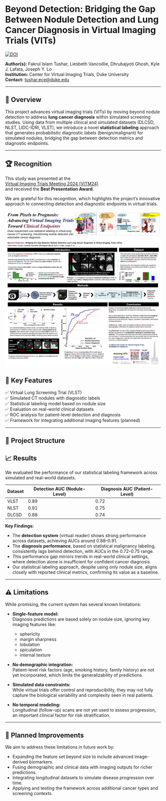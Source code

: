 # Beyond Detection: Bridging the Gap Between Nodule Detection and Lung Cancer Diagnosis in Virtual Imaging Trials (VITs)

[![DOI](https://img.shields.io/badge/DOI-10.13140/RG.2.2.26638.78402-blue)](https://doi.org/10.13140/RG.2.2.26638.78402)

**Author(s):** Fakrul Islam Tushar, Liesbeth Vancoillie, Dhrubajyoti Ghosh, Kyle J. Lafata, Joseph Y. Lo  
**Institution:** Center for Virtual Imaging Trials, Duke University  
**Contact:** tushar.ece@duke.edu  

---

## 📖 Overview

This project advances virtual imaging trials (VITs) by moving beyond nodule detection to address **lung cancer diagnosis** within simulated screening studies. Using data from multiple clinical and simulated datasets (DLCSD, NLST, LIDC-IDRI, VLST), we introduce a novel **statistical labeling** approach that generates probabilistic diagnostic labels (benign/malignant) for simulated nodules, bridging the gap between detection metrics and diagnostic endpoints.

---

## 🏆 Recognition

This study was presented at the  
[Virtual Imaging Trials Meeting 2024 (VITM24)](https://vitm.io/)  
and received the **Best Presentation Award**.

We are grateful for this recognition, which highlights the project’s innovative approach to connecting detection and diagnostic endpoints in virtual trials.

![VITM-24 Poster](Figures/vitm24_poster.png) <!-- You can replace this with your actual ROC plot image path -->


## 🚀 Key Features

✅ Virtual Lung Screening Trial (VLST)  
✅ Simulated CT nodules with diagnostic labels  
✅ Statistical labeling model based on nodule size  
✅ Evaluation on real-world clinical datasets  
✅ ROC analysis for patient-level detection and diagnosis  
✅ Framework for integrating additional imaging features (planned)

---

## 📂 Project Structure

## 📈 Results

We evaluated the performance of our statistical labeling framework across simulated and real-world datasets.

| **Dataset** | **Detection AUC (Nodule-Level)** | **Diagnosis AUC (Patient-Level)** |
|-------------|----------------------------------|-----------------------------------|
| VLST        | 0.89                             | 0.72                              |
| NLST        | 0.91                             | 0.75                              |
| DLCSD       | 0.88                             | 0.74                              |

**Key Findings:**
- The **detection system** (virtual reader) shows strong performance across datasets, achieving AUCs around 0.88–0.91.
- The **diagnosis performance**, based on statistical malignancy labeling, consistently lags behind detection, with AUCs in the 0.72–0.75 range.
- This performance gap mirrors trends in real-world clinical settings, where detection alone is insufficient for confident cancer diagnosis.
- Our statistical labeling approach, despite using only nodule size, aligns closely with reported clinical metrics, confirming its value as a baseline.

---

## ⚠️ Limitations

While promising, the current system has several known limitations:

- **Single-feature model:**  
  Diagnosis predictions are based solely on nodule size, ignoring key imaging features like:
  - sphericity
  - margin sharpness
  - lobulation
  - spiculation
  - internal texture

- **No demographic integration:**  
  Patient-level risk factors (age, smoking history, family history) are not yet incorporated, which limits the generalizability of predictions.

- **Simulated data constraints:**  
  While virtual trials offer control and reproducibility, they may not fully capture the biological variability and complexity seen in real patients.

- **No temporal modeling:**  
  Longitudinal (follow-up) scans are not yet used to assess progression, an important clinical factor for risk stratification.

---

## 🌟 Planned Improvements

We aim to address these limitations in future work by:
- Expanding the feature set beyond size to include advanced image-derived biomarkers.
- Fusing demographic and clinical data with imaging outputs for richer predictions.
- Integrating longitudinal datasets to simulate disease progression over time.
- Applying and testing the framework across additional cancer types and screening contexts.

